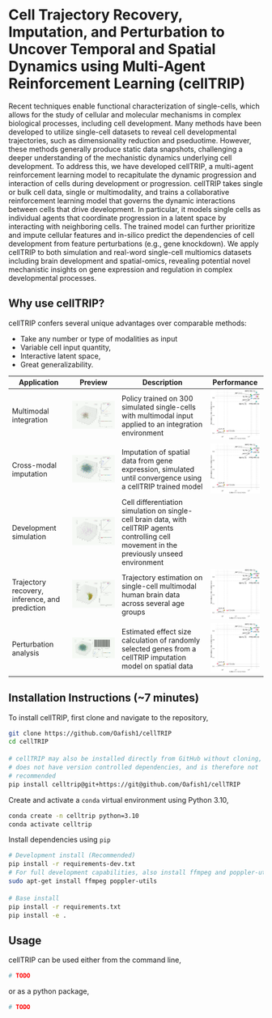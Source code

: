 # Cell Trajectory Recovery, Imputation, and Perturbation to Uncover Temporal and Spatial Dynamics using Multi-Agent Reinforcement Learning (cellTRIP)

Recent techniques enable functional characterization of single-cells, which allows for the study of cellular and molecular mechanisms in complex biological processes, including cell development. Many methods have been developed to utilize single-cell datasets to reveal cell developmental trajectories, such as dimensionality reduction and pseduotime. However, these methods generally produce static data snapshots, challenging a deeper understanding of the mechanistic dynamics underlying cell development. To address this, we have developed cellTRIP, a multi-agent reinforcement learning model to recapitulate the dynamic progression and interaction of cells during development or progression. cellTRIP takes single or bulk cell data, single or multimodality, and trains a collaborative reinforcement learning model that governs the dynamic interactions between cells that drive development. In particular, it models single cells as individual agents that coordinate progression in a latent space by interacting with neighboring cells. The trained model can further prioritize and impute cellular features and in-silico predict the dependencies of cell development from feature perturbations (e.g., gene knockdown). We apply cellTRIP to both simulation and real-word single-cell multiomics datasets including brain development and spatial-omics, revealing potential novel mechanistic insights on gene expression and regulation in complex developmental processes.

## Why use cellTRIP?

cellTRIP confers several unique advantages over comparable methods:
- Take any number or type of modalities as input
- Variable cell input quantity,
- Interactive latent space,
- Great generalizability.

| Application | Preview | Description | Performance |
| --- | --- | --- | --- |
| Multimodal integration | <img src="https://raw.githubusercontent.com/Oafish1/cellTRIP/refs/heads/main/plots/rypltvk5_MMD-MA_convergence.gif" width="400"> | Policy trained on 300 simulated single-cells with multimodal input applied to an integration environment | <img src="https://raw.githubusercontent.com/Oafish1/cellTRIP/refs/heads/main/plots/rypltvk5_MMD-MA_comparison.png" width="200"> |
| Cross-modal imputation | <img src="https://raw.githubusercontent.com/Oafish1/cellTRIP/refs/heads/main/plots/32jqyk54_MERFISH_convergence.gif" width="400"> | Imputation of spatial data from gene expression, simulated until convergence using a cellTRIP trained model | <img src="https://raw.githubusercontent.com/Oafish1/cellTRIP/refs/heads/main/plots/rypltvk5_MMD-MA_comparison.png" width="200"> |
| Development simulation | <img src="https://raw.githubusercontent.com/Oafish1/cellTRIP/refs/heads/main/plots/32jqyk54_MERFISH_discovery.gif" width="400"> | Cell differentiation simulation on single-cell brain data, with cellTRIP agents controlling cell movement in the previously unseed environment |  |
| Trajectory recovery, inference, and prediction | <img src="https://raw.githubusercontent.com/Oafish1/cellTRIP/refs/heads/main/plots/brf6n6sn_TemporalBrain_temporal.gif" width="400"> | Trajectory estimation on single-cell multimodal human brain data across several age groups | <img src="https://raw.githubusercontent.com/Oafish1/cellTRIP/refs/heads/main/plots/rypltvk5_MMD-MA_comparison.png" width="200"> |
| Perturbation analysis | <img src="https://raw.githubusercontent.com/Oafish1/cellTRIP/refs/heads/main/plots/c8zsunc9_ISS_perturbation.gif" width="400"> | Estimated effect size calculation of randomly selected genes from a cellTRIP imputation model on spatial data | <img src="https://raw.githubusercontent.com/Oafish1/cellTRIP/refs/heads/main/plots/rypltvk5_MMD-MA_comparison.png" width="200"> |


## Installation Instructions (~7 minutes)

To install cellTRIP, first clone and navigate to the repository,

```bash
git clone https://github.com/Oafish1/cellTRIP
cd cellTRIP

# cellTRIP may also be installed directly from GitHub without cloning, but
# does not have version controlled dependencies, and is therefore not
# recommended
pip install celltrip@git+https://git@github.com/Oafish1/cellTRIP
```

Create and activate a `conda` virtual environment using Python 3.10,

```bash
conda create -n celltrip python=3.10
conda activate celltrip
```

Install dependencies using `pip`

```bash
# Development install (Recommended)
pip install -r requirements-dev.txt
# For full development capabilities, also install ffmpeg and poppler-utils
sudo apt-get install ffmpeg poppler-utils

# Base install
pip install -r requirements.txt
pip install -e .
```
<!-- python -m piptools compile -->


## Usage

cellTRIP can be used either from the command line,

```bash
# TODO
```

or as a python package,

```python
# TODO
```